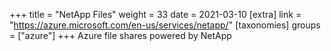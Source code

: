 +++
title = "NetApp Files"
weight = 33
date = 2021-03-10
[extra]
link = "https://azure.microsoft.com/en-us/services/netapp/"
[taxonomies]
groups = ["azure"]
+++
Azure file shares powered by NetApp


